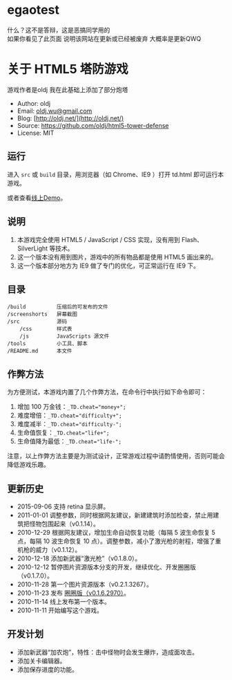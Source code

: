 # egaotest
什么？这不是答辩，这是恶搞同学用的
<br />如果你看见了此页面 说明该网站在更新或已经被废弃 大概率是更新QWQ


# 关于 HTML5 塔防游戏

游戏作者是oldj 我在此基础上添加了部分炮塔

 * Author: oldj
 * Email: oldj.wu@gmail.com
 * Blog: [http://oldj.net/](http://oldj.net/)
 * Source: https://github.com/oldj/html5-tower-defense
 * License: MIT


## 运行

进入 `src` 或 `build` 目录，用浏览器（如 Chrome、IE9 ）打开 td.html 即可运行本游戏。

或者查看[线上Demo](http://oldj.net/static/html5-tower-defense/td.html)。

## 说明

 1. 本游戏完全使用 HTML5 / JavaScript / CSS 实现，没有用到 Flash、SilverLight 等技术。
 2. 这一个版本没有用到图片，游戏中的所有物品都是使用 HTML5 画出来的。
 3. 这一个版本部分地方为 IE9 做了专门的优化，可正常运行在 IE9 下。


## 目录

    /build          压缩后的可发布的文件
    /screenshorts   屏幕截图
    /src            源码
        /css        样式表
        /js         JavaScripts 源文件
    /tools          小工具、脚本
    /README.md      本文件


## 作弊方法

为方便测试，本游戏内置了几个作弊方法，在命令行中执行如下命令即可：

 1. 增加 100 万金钱：`_TD.cheat="money+";`
 2. 难度增倍：`_TD.cheat="difficulty+";`
 3. 难度减半：`_TD.cheat="difficulty-";`
 4. 生命值恢复：`_TD.cheat="life+";`
 5. 生命值降为最低：`_TD.cheat="life-";`

注意，以上作弊方法主要是为测试设计，正常游戏过程中请酌情使用，否则可能会降低游戏乐趣。


## 更新历史

 - 2015-09-06 支持 retina 显示屏。
 - 2011-01-01 调整参数，同时根据网友建议，新建建筑时添加检查，禁止用建筑把怪物包围起来（v0.1.14）。
 - 2010-12-29 根据网友建议，增加生命自动恢复功能（每隔 5 波生命恢复 5 点，每隔 10 波生命恢复 10 点）。调整参数，减小了激光枪的射程，增强了重机枪的威力（v0.1.12）。
 - 2010-12-18 添加新武器“激光枪”（v0.1.8.0）。
 - 2010-12-12 暂停图片资源版本分支的开发，继续优化、开发圈圈版（v0.1.7.0）。
 - 2010-11-28 第一个图片资源版本（v0.2.1.3267）。
 - 2010-11-23 发布 [圈圈版（v0.1.6.2970）](http://oldj.net/article/html5-td-circle-version/)。
 - 2010-11-14 线上发布第一个版本。
 - 2010-11-11 开始编写这个游戏。


## 开发计划

 - 添加新武器“加农炮”，特性：击中怪物时会发生爆炸，造成面攻击。
 - 添加关卡编辑器。
 - 添加保存进度的功能。
